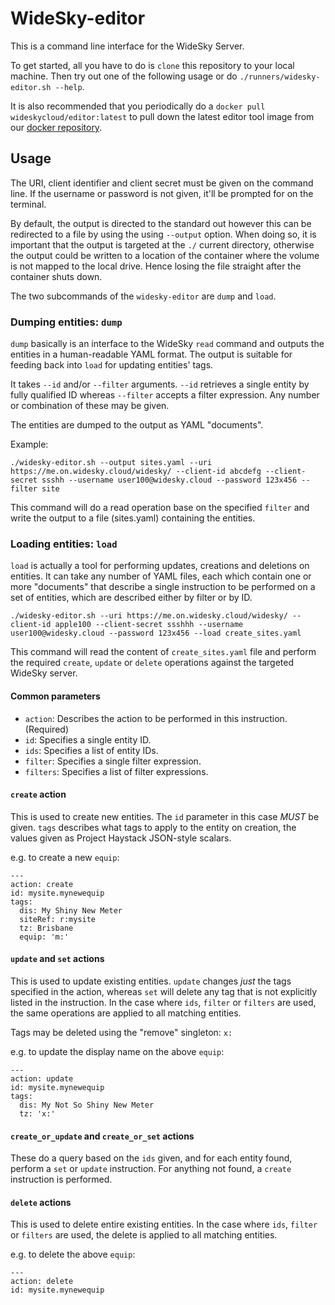 # WideSky-editor

This is a command line interface for the WideSky Server.

To get started, all you have to do is `clone` this repository to your local machine.
Then try out one of the following usage or do `./runners/widesky-editor.sh --help`.

It is also recommended that you periodically do a `docker pull wideskycloud/editor:latest`
to pull down the latest editor tool image from our [docker repository](https://hub.docker.com/repository/docker/wideskycloud/editor).

## Usage

The URI, client identifier and client secret must be given on the command line.
If the username or password is not given, it'll be prompted for on the terminal.

By default, the output is directed to the standard out however this can be
redirected to a file by using the using `--output` option. When doing so, it is
important that the output is targeted at the `./` current directory, otherwise
the output could be written to a location of the container where the volume
is not mapped to the local drive. Hence losing the file straight after the container
shuts down.

The two subcommands of the `widesky-editor` are `dump` and `load`.

### Dumping entities: `dump`

`dump` basically is an interface to the WideSky `read` command and outputs
the entities in a human-readable YAML format.  The output is suitable for
feeding back into `load` for updating entities' tags.

It takes `--id` and/or `--filter` arguments.  `--id` retrieves a single entity
by fully qualified ID whereas `--filter` accepts a filter expression.  Any
number or combination of these may be given.

The entities are dumped to the output as YAML "documents".

Example:
```
./widesky-editor.sh --output sites.yaml --uri https://me.on.widesky.cloud/widesky/ --client-id abcdefg --client-secret ssshh --username user100@widesky.cloud --password 123x456 --filter site 
```

This command will do a read operation base on the specified `filter` and write the output to a file (sites.yaml) containing the entities.

### Loading entities: `load`

`load` is actually a tool for performing updates, creations and deletions on
entities.  It can take any number of YAML files, each which contain one or more
"documents" that describe a single instruction to be performed on a set of
entities, which are described either by filter or by ID.

```
./widesky-editor.sh --uri https://me.on.widesky.cloud/widesky/ --client-id apple100 --client-secret ssshhh --username user100@widesky.cloud --password 123x456 --load create_sites.yaml 
```

This command will read the content of `create_sites.yaml` file and perform the required `create`, `update` or `delete` operations against the targeted WideSky server.

#### Common parameters

* `action`: Describes the action to be performed in this instruction. (Required)
* `id`: Specifies a single entity ID.
* `ids`: Specifies a list of entity IDs.
* `filter`: Specifies a single filter expression.
* `filters`: Specifies a list of filter expressions.

#### `create` action

This is used to create new entities.  The `id` parameter in this case *MUST* be
given.  `tags` describes what tags to apply to the entity on creation, the
values given as Project Haystack JSON-style scalars.

e.g. to create a new `equip`:
```
---
action: create
id: mysite.mynewequip
tags:
  dis: My Shiny New Meter
  siteRef: r:mysite
  tz: Brisbane
  equip: 'm:'
```

#### `update` and `set` actions

This is used to update existing entities.  `update` changes *just* the tags
specified in the action, whereas `set` will delete any tag that is not
explicitly listed in the instruction.  In the case where `ids`, `filter` or
`filters` are used, the same operations are applied to all matching entities.

Tags may be deleted using the "remove" singleton: `x:`

e.g. to update the display name on the above `equip`:
```
---
action: update
id: mysite.mynewequip
tags:
  dis: My Not So Shiny New Meter
  tz: 'x:'
```

#### `create_or_update` and `create_or_set` actions

These do a query based on the `ids` given, and for each entity found, perform a
`set` or `update` instruction.  For anything not found, a `create` instruction
is performed.

#### `delete` actions

This is used to delete entire existing entities.  In the case where `ids`,
`filter` or `filters` are used, the delete is applied to all matching entities.

e.g. to delete the above `equip`:
```
---
action: delete
id: mysite.mynewequip
```



